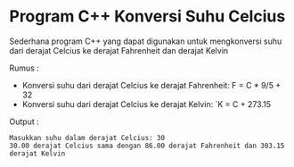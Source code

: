 # Program C++ Konversi Suhu Celcius
Sederhana program C++ yang dapat digunakan untuk mengkonversi suhu dari derajat Celcius ke derajat Fahrenheit dan derajat Kelvin


Rumus : 
- Konversi suhu dari derajat Celcius ke derajat Fahrenheit: F = C * 9/5 + 32
- Konversi suhu dari derajat Celcius ke derajat Kelvin: `K = C + 273.15


Output :
```
Masukkan suhu dalam derajat Celcius: 30
30.00 derajat Celcius sama dengan 86.00 derajat Fahrenheit dan 303.15 derajat Kelvin

```
